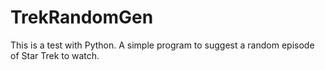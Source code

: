 # TrekRandomGen
This is a test with Python. A simple program to suggest a random episode of Star Trek to watch. 
